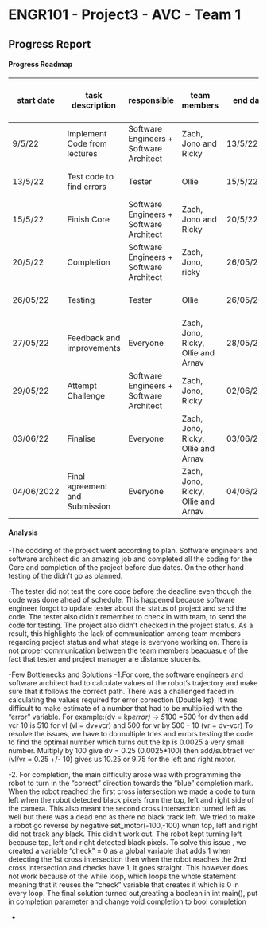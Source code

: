 # ENGR101 - Project3 - AVC - Team 1 
## Progress Report 

#### Progress Roadmap
|start date	   |     task description	   |         responsible| team members	| end date	   |     outcome|Actual progress as per 22 of May|
|------|------|-------|------|-----|----|----|
|9/5/22|Implement Code from lectures|Software Engineers + Software Architect | Zach, Jono and Ricky| 13/5/22| Date Completed = 13/5/22 | **Done as scheduled**  |
|13/5/22|Test code to find errors|Tester|Ollie|15/5/22|Date Completed = | Still not done|
|15/5/22|Finish Core | Software Engineers + Software Architect | Zach, Jono and Ricky|20/5/22| Date Completed = 16/5/22| **Done as scheduled**|
|20/5/22|Completion | Software Engineers + Software  Architect |  Zach, Jono, ricky| 26/05/22| Date Completed = 18/5/22| **Done as scheduled**|
|26/05/22|Testing |Tester|Ollie|26/05/2022| Date Completed = | Still not done|
|27/05/22|Feedback and improvements| Everyone| Zach, Jono, Ricky, Ollie  and Arnav| 28/05/22| Date Completed=| Still not done|
|29/05/22|Attempt Challenge| Software Engineers + Software Architect | Zach, Jono, Ricky| 02/06/22| Date Completed = | Still not done|
|03/06/22|Finalise| Everyone| Zach, Jono, Ricky, Ollie  and Arnav| 03/06/22| Date Completed = | Still not done|
|04/06/2022| Final agreement and Submission| Everyone|Zach, Jono, Ricky, Ollie  and Arnav| 04/06/22|  Date Completed = | Still not done|




#### Analysis

-The codding of the project went according to plan. Software engineers and software architect did an amazing job and completed all the coding for the Core and completion of the project before due dates. On the other hand testing of the didn't go as planned. 

-The tester did not test the core code before the deadline even though the code was done ahead of schedule. This happened because software engineer forgot to update tester about the status of project and send the code. The tester also didn't remember to check in with team, to send the code for testing. The project also didn't checked in the project status.
As a result, this highlights the lack of communication among team members regarding project status and what stage is everyone working on. There is not  proper communication between the team members beacuasue of the fact that tester and project manager are distance students. 

-Few Bottlenecks and Solutions
-1.For core, the software engineers and software architect had to calculate values of the robot’s trajectory and make sure that it follows the correct path. There was a challenged faced in calculating the values required for error correction (Double kp). It was difficult to make estimate of a number that had to be multiplied with the “error” variable.
For example:(dv = kp*error) → 5*100 =500 for dv then add vcr 10 is 510 for vl (vl = dv+vcr) and 500 for vr by 500 - 10 (vr = dv-vcr)
To resolve the issues, we have to do multiple tries and errors testing the code to find the optimal number which turns out the kp is
0.0025 a very small number. Multiply by 100 give dv = 0.25 (0.0025*100) then add/subtract vcr
(vl/vr = 0.25 +/- 10) gives us 10.25 or 9.75 for the left and right motor.

-2. For completion, the main difficulty arose was with programming the robot to turn in the “correct” direction towards the “blue” completion mark. When the robot reached the first cross intersection we made a code to turn left when the robot detected black pixels from the top, left and right side of the camera. This also meant the second cross intersection turned left as well
but there was a dead end as there no black track left. We tried to make a robot go reverse by negative set_motor(-100,-100) when top, left and right did not track any black. This didn’t work out. The robot kept turning left because top, left and right detected black pixels.
To solve this issue , we created a variable “check” = 0 as a global variable that adds 1 when detecting the 1st cross intersection then when the robot reaches the 2nd cross intersection and checks have 1, it goes straight. This however does not work because of the while loop, which loops the whole statement meaning that it reuses the “check” variable that creates it which is 0
in every loop. 
The final solution  turned out,creating a boolean in int main(), put in completion parameter and change void completion to bool completion

-
